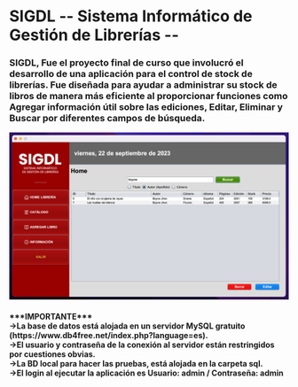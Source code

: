 # SIGDL -- Sistema Informático de Gestión de Librerías --
<h3>SIGDL, Fue el proyecto final de curso que involucró el desarrollo de una aplicación para el control de stock de librerías.
Fue diseñada para ayudar a administrar su stock de libros de manera más eficiente al proporcionar funciones como Agregar información útil sobre las ediciones, Editar, Eliminar y Buscar por diferentes campos de búsqueda.</h3>

![image](https://github.com/gdisciglio/SIGDL/blob/main/src/image/SIGDL_Mockup.png)

<h4>***IMPORTANTE*** <br>->La base de datos está alojada en un servidor MySQL gratuito (https://www.db4free.net/index.php?language=es). <br>->El usuario y contraseña de la conexión al servidor están restringidos por cuestiones obvias. <br>->La BD local para hacer las pruebas, está alojada en la carpeta sql. <br>->El login al ejecutar la aplicación es Usuario: admin / Contraseña: admin</h4>
